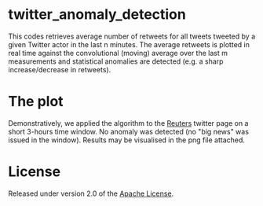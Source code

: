 # twitter_anomaly_detection
This codes retrieves average number of retweets for all tweets tweeted by a given Twitter actor in the last n minutes.
The average retweets is plotted in real time against the convolutional (moving) average over the last m measurements and statistical anomalies are detected (e.g. a sharp increase/decrease in retweets).

# The plot
Demonstratively, we applied the algorithm to the [Reuters] twitter page on a short 3-hours time window. No anomaly was detected (no "big news" was issued in the window). Results may be visualised in the png file attached.

# License
Released under version 2.0 of the [Apache License].

[Apache license]: http://www.apache.org/licenses/LICENSE-2.0
[Reuters]: https://twitter.com/reuters
